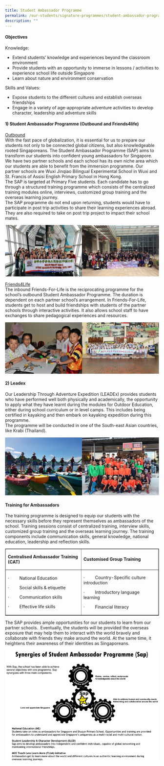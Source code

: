 ```yaml
---
title: Student Ambassador Programme
permalink: /our-students/signature-programmes/student-ambassador-programme-sap/
description: ""
---
```



<h4><strong>Objectives</strong></h4>
<p>Knowledge:</p>
<ul>
<li>Extend students&rsquo; knowledge and experiences beyond the classroom environment</li>
<li>Provide students with an opportunity to immerse in lessons / activities to experience school life outside Singapore</li>
<li>Learn about nature and environment conservation</li>
</ul>
<p>Skills and Values:</p>
<ul>
<li>Expose students to the different cultures and establish overseas friendships</li>
<li>Engage in a variety of age-appropriate adventure activities to develop character, leadership and adventure skills</li>
</ul>
<h4><strong>1) Student Ambassador Programme (Outbound and Friends4life)</strong></h4>
<p><span style="text-decoration: underline;">Outbound</span><br />With the fast pace of globalization, it is essential for us to prepare our students not only to be connected global citizens, but also knowledgeable rooted Singaporeans. The Student Ambassador Programme (SAP) aims to transform our students into confident young ambassadors for Singapore.<br />We have two partner schools and each school has its own niche area which our students are able to benefit from the immersion programme. Our partner schools are Wuxi Jinqiao Bilingual Experimental School in Wuxi and St. Francis of Assisi English Primary School in Hong Kong.<br />The SAP is targeted at Primary Five students. Each candidate has to go through a structured training programme which consists of the centralized training modules online, interviews, customized group training and the overseas learning journey.<br />The SAP programme do not end upon returning, students&nbsp;would have to participate in post trip activities to share their learning experiences abroad. They are also required to take on post trip project to impact their school mates.</p>
<img src="/images/outbound.jpg">
<p><span style="text-decoration: underline;">Friends4Life</span><br />The inbound Friends-For-Life is the reciprocating programme for the school&rsquo;s outbound Student Ambassador Programme. The duration is dependent on each partner school&rsquo;s arrangement. In Friends-For-Life, students get to host and build friendships with students of the partner schools through interactive activities. It also allows school staff to have exchanges to share pedagogical experiences and resources.</p>
<img src="/images/friends4life.jpg">
<h4><strong>2) Leadex</strong></h4>
<p>Our Leadership Through Adventure Expedition (LEADEx) provides students who have performed well both physically and academically, the opportunity to apply what they have learnt during the modules for Outdoor Education, either during school curriculum or in level camps. This includes being certified in kayaking and then embark on kayaking expedition during this programme.<br />The programme will be conducted in&nbsp;one of the South-east Asian countries, like Krabi (Thailand).</p>
<img src="/images/leadex.jpg">
<h4>Training for Ambassadors</h4>
<p>The training programme&nbsp;is designed to equip our students with the necessary skills before they represent themselves as ambassadors of the school. Training sessions consist of&nbsp;centralized training, interview skills, customized group training and the overseas learning journey. The training components include&nbsp;communication skills, general knowledge, national education, leadership and reflection skills.</p>
<div class="table-responsive">
<table border="1">
<tbody>
<tr>
<td>
<p><strong>Centralised Ambassador Training (CAT)</strong></p>
</td>
<td>
<p><strong>Customised Group Training</strong></p>
</td>
</tr>
<tr>
<td>
<p>&middot;&nbsp;&nbsp;&nbsp;&nbsp;&nbsp;&nbsp;&nbsp;&nbsp; National Education</p>
<p>&middot;&nbsp;&nbsp;&nbsp;&nbsp;&nbsp;&nbsp;&nbsp;&nbsp; Social skills &amp; etiquette</p>
<p>&middot;&nbsp;&nbsp;&nbsp;&nbsp;&nbsp;&nbsp;&nbsp;&nbsp; Communication skills</p>
<p>&middot;&nbsp;&nbsp;&nbsp;&nbsp;&nbsp;&nbsp;&nbsp;&nbsp; Effective life skills</p>
</td>
<td>
<p>&middot;&nbsp;&nbsp;&nbsp;&nbsp;&nbsp;&nbsp;&nbsp;&nbsp; Country-Specific culture introduction</p>
<p>&middot;&nbsp;&nbsp;&nbsp;&nbsp;&nbsp;&nbsp;&nbsp;&nbsp; Introductory language learning</p>
<p>&middot;&nbsp;&nbsp;&nbsp;&nbsp;&nbsp;&nbsp;&nbsp;&nbsp; Financial literacy</p>
</td>
</tr>
</tbody>
</table>
</div>
<p>The SAP&nbsp;provides ample opportunities for our students to learn from our partner schools.&nbsp; Eventually, the students will be provided the&nbsp;overseas exposure that may help them to interact with the world bravely and collaborate with friends they make around the world. At the&nbsp;same time, it heightens their awareness of their identities as Singaporeans.</p>
<img src="/images/img_sap.jpg">